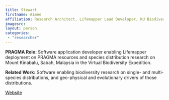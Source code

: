 ```yaml
---
title: Stewart
firstname: Aimee
affiliation: Research Architect, Lifemapper Lead Developer, KU Biodiversity Institute and Natural History Museum, University of Kansas
imagesrc: 
layout: person
categories:
 - "researcher"
---
```


**PRAGMA Role:** Software application developer enabling Lifemapper deployment on PRAGMA resources and species distribution research on Mount Kinabalu, Sabah, Malaysia in the Virtual Biodiversity Expedition.


**Related Work:** Software enabling biodiversity research on single- and multi-species distributions, and geo-physical and evolutionary drivers of those distributions.

[Website][1]

[1]: https://biodiversity.ku.edu/informatics
